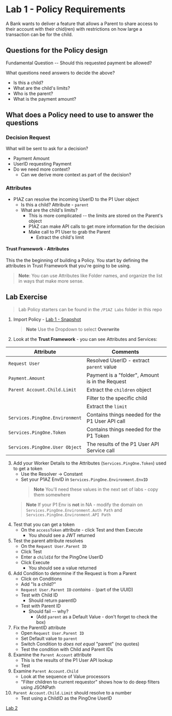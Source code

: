 # Lab 1 - Policy Requirements

A Bank wants to deliver a feature that allows a Parent to share access to their account with their chid(ren) with restrictions on how large a transaction can be for the child.

## Questions for the Policy design

Fundamental Question -- Should this requested payment be allowed?

What questions need answers to decide the above?

* Is this a child?
* What are the child's limits?
* Who is the parent?
* What is the payment amount?

## What does a Policy need to use to answer the questions

### Decision Request

What will be sent to ask for a decision?

* Payment Amount
* UserID requesting Payment
* Do we need more context?
  * Can we derive more context as part of the decision?

### Attributes

* P1AZ can resolve the incoming UserID to the P1 User object
  * Is this a child?
    Attribute - `parent`
  * What are the child's limits?
    * This is more complicated -- the limits are stored on the Parent's object
    * P1AZ can make API calls to get more information for the decision
    * Make call to P1 User to grab the Parent
      * Extract the child's limit

#### Trust Framework - Attributes

This the the beginning of building a Policy. You start by defining the attributes in Trust Framework that you're going to be using.

>**Note**: You can use Attributes like Folder names, and organize the list in ways that make more sense.

## Lab Exercise

>Lab Policy starters can be found in the `/P1AZ Labs` folder in this repo

1. Import Policy - [Lab 1 - Snapshot](./SKO2023-Lab1.snapshot)
    >**Note** Use the Dropdown to select **Overwrite**
2. Look at the **Trust Framework** - you can see Attributes and Services:

| Attribute | Comments |
| --- | --- |
| `Request User` | Resolved UserID - extract `parent` value |
| `Payment.Amount` | Payment is a "folder", Amount is in the Request |
| `Parent Account.Child.Limit` | Extract the `children` object |
| | Filter to the specific child |
| | Extract the `limit` |
| `Services.PingOne.Environment` | Contains things needed for the P1 User API call |
| `Services.PingOne.Token` | Contains things needed for the P1 Token |
| `Services.PingOne.User Object` | The results of the P1 User API Service call |

3. Add your Worker Details to the Attributes (`Services.PingOne.Token`) used to get a token  
    * Use the Resolver -> Constant
    * Set your P1AZ EnvID in `Services.PingOne.Environment.EnvID`
        >**Note** You'll need these values in the next set of labs - copy them somewhere
    >**Note** If your P1 Env is **not** in NA - modify the domain on `Services.PingOne.Environment.Auth Path` and `Services.PingOne.Environment.API Path`
4. Test that you can get a token  
    * On the `accessToken` attribute - click Test and then Execute  
        * You should see a JWT returned
5. Test the parent attribute resolves  
    * On the `Request User.Parent ID`  
    * Click Test  
    * Enter a `childId` for the PingOne UserID  
    * Click Execute  
        * You should see a value returned
6. Add Condition to determine if the Request is from a Parent  
    * Click on Conditions  
    * Add "Is a child?"  
    * `Request User.Parent ID` *contains* `-` (part of the UUID)  
    * Test with Child ID  
        * Should return parentID
    * Test with Parent ID  
        * Should fail -- why?
            * (Add `parent` as a Default Value - don't forget to check the box)
7. Fix the ParentID attribute  
    * Open `Request User.Parent ID`  
    * Set Default value to `parent`  
    * Switch Condition to *does not equal* "parent" (no quotes)  
    * Test the condition with Child and Parent IDs
8. Examine the `Parent Account` attribute  
    * This is the results of the P1 User API lookup  
    * Test  
9. Examine `Parent Account.Child`  
    * Look at the sequence of Value processors  
    * "Filter children to current requestor" shows how to do deep filters using JSONPath
10. `Parent Account.Child.Limit` should resolve to a number  
    * Test using a ChildID as the PingOne UserID

[Lab 2](./Lab2.md)
